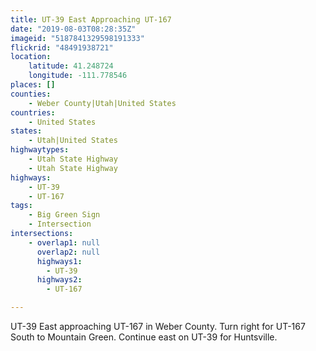 ```yaml
---
title: UT-39 East Approaching UT-167
date: "2019-08-03T08:28:35Z"
imageid: "5187841329598191333"
flickrid: "48491938721"
location:
    latitude: 41.248724
    longitude: -111.778546
places: []
counties:
    - Weber County|Utah|United States
countries:
    - United States
states:
    - Utah|United States
highwaytypes:
    - Utah State Highway
    - Utah State Highway
highways:
    - UT-39
    - UT-167
tags:
    - Big Green Sign
    - Intersection
intersections:
    - overlap1: null
      overlap2: null
      highways1:
        - UT-39
      highways2:
        - UT-167

---
```

UT-39 East approaching UT-167 in Weber County.  Turn right for UT-167 South to Mountain Green.  Continue east on UT-39 for Huntsville.